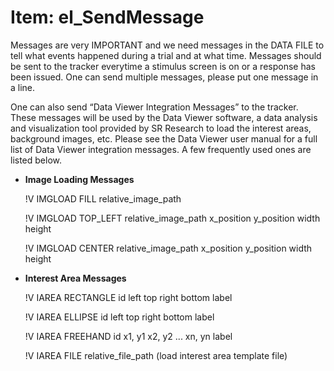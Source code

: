 # Item: el_SendMessage

Messages are very IMPORTANT and we need messages in the DATA FILE to tell what events happened during a trial and at what time. Messages should be sent to the tracker everytime a stimulus screen is on or a response has been issued. One can send multiple messages, please put one message in a line.

One can also send “Data Viewer Integration Messages” to the tracker. These messages will be used by the Data Viewer software, a data analysis and visualization tool provided by SR Research to load the interest areas, background images, etc. Please see the Data Viewer user manual for a full list of Data Viewer integration messages. A few frequently used ones are listed below.

* <b>Image Loading Messages</b>

	!V IMGLOAD FILL relative_image_path
	
	!V IMGLOAD TOP_LEFT relative_image_path x_position y_position width height
	
	!V IMGLOAD CENTER relative_image_path x_position y_position width height
	
* <b>Interest Area Messages</b>

	!V IAREA RECTANGLE id left top right bottom label
	
	!V IAREA ELLIPSE id left top right bottom label 
	
	!V IAREA FREEHAND id x1, y1 x2, y2  ... xn, yn label
	
	!V IAREA FILE relative_file_path (load interest area template file)